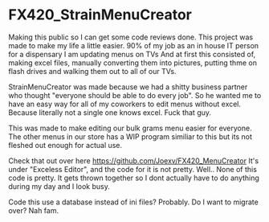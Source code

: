 # FX420_StrainMenuCreator
Making this public so I can get some code reviews done.
This project was made to make my life a little easier.
90% of my job as an in house IT person for a dispensary I am updating menus on TVs
And at first this consisted of, making excel files, manually converting them into pictures, 
putting thme on flash drives and walking them out to all of our TVs.

StrainMenuCreator was made because we had a shitty business partner who thought 
"everyone should be able to do every job".
So he wanted me to have an easy way for all of my coworkers to edit menus without excel. 
Because literally not a single one knows excel. Fuck that guy.

This was made to make editing our bulk grams menu easier for everyone.
The other menus in our store has a WIP program similiar to this but its not fleshed out enough
for actual use.

Check that out over here https://github.com/Joexv/FX420_MenuCreator
It's under "Exceless Editor", and the code for it is not pretty. Well.. None of this code is pretty. It gets thrown together so I dont actually have to do anything during my day and I look busy.

Code this use a database instead of ini files? Probably. Do I want to migrate over? Nah fam.
